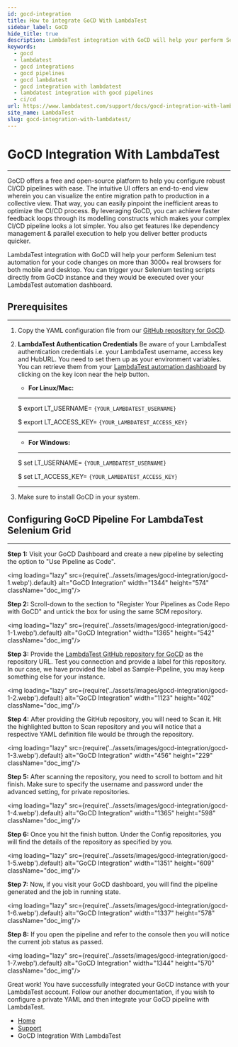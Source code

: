 ```yaml
---
id: gocd-integration
title: How to integrate GoCD With LambdaTest
sidebar_label: GoCD
hide_title: true
description: LambdaTest integration with GoCD will help your perform Selenium test automation for your code changes on more than 3000+ real browsers for both mobile and desktop. You can trigger your Selenium testing scripts directly from GoCD instance and they would be executed over your LambdaTest automation dashboard.
keywords:
  - gocd
  - lambdatest
  - gocd integrations
  - gocd pipelines
  - gocd lambdatest
  - gocd integration with lambdatest
  - lambdatest integration with gocd pipelines
  - ci/cd
url: https://www.lambdatest.com/support/docs/gocd-integration-with-lambdatest/
site_name: LambdaTest
slug: gocd-integration-with-lambdatest/
---
```

<script type="application/ld+json"
      dangerouslySetInnerHTML={{ __html: JSON.stringify({
       "@context": "https://schema.org",
        "@type": "BreadcrumbList",
        "itemListElement": [{
          "@type": "ListItem",
          "position": 1,
          "name": "LambdaTest",
          "item": "https://www.lambdatest.com"
        },{
          "@type": "ListItem",
          "position": 2,
          "name": "Support",
          "item": "https://www.lambdatest.com/support/docs/"
        },{
          "@type": "ListItem",
          "position": 3,
          "name": "GoCD Integration",
          "item": "https://www.lambdatest.com/support/docs/gocd-integration-with-lambdatest/"
        }]
      })
    }}
></script>

# GoCD Integration With LambdaTest
***

GoCD offers a free and open-source platform to help you configure robust CI/CD pipelines with ease. The intuitive UI offers an end-to-end view wherein you can visualize the entire migration path to production in a collective view. That way, you can easily pinpoint the inefficient areas to optimize the CI/CD process. By leveraging GoCD, you can achieve faster feedback loops through its modelling constructs which makes your complex CI/CD pipeline looks a lot simpler. You also get features like dependency management & parallel execution to help you deliver better products quicker.

LambdaTest integration with GoCD will help your perform Selenium test automation for your code changes on more than 3000+ real browsers for both mobile and desktop. You can trigger your Selenium testing scripts directly from GoCD instance and they would be executed over your LambdaTest automation dashboard.

## Prerequisites
***

1. Copy the YAML configuration file from our [GitHub repository for GoCD](https://github.com/LambdaTest/nightwatch-gocd-sample/blob/master/nightwatch-gocd-sample.gocd.yaml).

2. **LambdaTest Authentication Credentials**
    Be aware of your LambdaTest authentication credentials i.e. your LambdaTest username, access key and HubURL. You need to set them up as your environment variables. You can retrieve them from your [LambdaTest automation dashboard](https://automation.lambdatest.com/) by clicking on the key icon near the help button.

    * **For Linux/Mac:**

    ---
    $ export LT_USERNAME= `{YOUR_LAMBDATEST_USERNAME}`
    
    $ export LT_ACCESS_KEY= `{YOUR_LAMBDATEST_ACCESS_KEY}`

    ---

    * **For Windows:**

    ---
    $ set LT_USERNAME= `{YOUR_LAMBDATEST_USERNAME}`
    
    $ set LT_ACCESS_KEY= `{YOUR_LAMBDATEST_ACCESS_KEY}`

    ---

3. Make sure to install GoCD in your system.

## Configuring GoCD Pipeline For LambdaTest Selenium Grid
***

**Step 1:** Visit your GoCD Dashboard and create a new pipeline by selecting the option to "Use Pipeline as Code".

<img loading="lazy" src={require('../assets/images/gocd-integration/gocd-1.webp').default} alt="GoCD Integration" width="1344" height="574" className="doc_img"/>

**Step 2:** Scroll-down to the section to "Register Your Pipelines as Code Repo with GoCD" and untick the box for using the same SCM repository.

<img loading="lazy" src={require('../assets/images/gocd-integration/gocd-1-1.webp').default} alt="GoCD Integration" width="1365" height="542" className="doc_img"/>

**Step 3:** Provide the [LambdaTest GitHub repository for GoCD](https://github.com/LambdaTest/nightwatch-gocd-sample) as the repository URL. Test you connection and provide a label for this repository. In our case, we have provided the label as Sample-Pipeline, you may keep something else for your instance.

<img loading="lazy" src={require('../assets/images/gocd-integration/gocd-1-2.webp').default} alt="GoCD Integration" width="1123" height="402" className="doc_img"/>

**Step 4:** After providing the GitHub repository, you will need to Scan it. Hit the highlighted button to Scan repository and you will notice that a respective YAML definition file would be through the repository.

<img loading="lazy" src={require('../assets/images/gocd-integration/gocd-1-3.webp').default} alt="GoCD Integration" width="456" height="229" className="doc_img"/>

**Step 5:** After scanning the repository, you need to scroll to bottom and hit finish. Make sure to specify the username and password under the advanced setting, for private repositories.

<img loading="lazy" src={require('../assets/images/gocd-integration/gocd-1-4.webp').default} alt="GoCD Integration" width="1365" height="598" className="doc_img"/>

**Step 6:** Once you hit the finish button. Under the Config repositories, you will find the details of the repository as specified by you.

<img loading="lazy" src={require('../assets/images/gocd-integration/gocd-1-5.webp').default} alt="GoCD Integration" width="1351" height="609" className="doc_img"/>

**Step 7:** Now, if you visit your GoCD dashboard, you will find the pipeline generated and the job in running state.

<img loading="lazy" src={require('../assets/images/gocd-integration/gocd-1-6.webp').default} alt="GoCD Integration" width="1337" height="578" className="doc_img"/>

**Step 8:** If you open the pipeline and refer to the console then you will notice the current job status as passed.

<img loading="lazy" src={require('../assets/images/gocd-integration/gocd-1-7.webp').default} alt="GoCD Integration" width="1344" height="570" className="doc_img"/>

Great work! You have successfully integrated your GoCD instance with your LambdaTest account. Follow our another documentation, if you wish to configure a private YAML and then integrate your GoCD pipeline with LambdaTest.

<nav aria-label="breadcrumbs">
  <ul className="breadcrumbs">
    <li className="breadcrumbs__item">
      <a className="breadcrumbs__link" href="https://www.lambdatest.com">Home</a>
    </li>
    <li className="breadcrumbs__item">
      <a className="breadcrumbs__link" target="_ self" href="https://www.lambdatest.com/support/docs/">Support</a>
    </li>
    <li className="breadcrumbs__item breadcrumbs__item--active">
      <span className="breadcrumbs__link">GoCD Integration With LambdaTest</span>
    </li>
  </ul>
</nav>